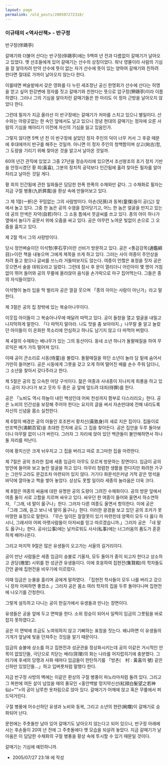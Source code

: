 ```yaml
---
layout: page
permalink: /old_posts/200507272318/
---
```


### 이규태의 &lt;역사산책&gt; - 반구정

반구정(伴鷗亭)
 

   갈매기와 더불어 산다는 반구정(伴鷗亭)에는 5백여 년 전과 다름없이 갈매기가 날아오고 있었다. 옛 선조들에게 있어 갈매기는 산수의 상징이었다. 워낙 영물이라 사람의 기심을 잘 알아차려 만약 산수에 뜻이 없는 자가 산수에 뜻이 있는 양하여 갈매기와 친하려 한다면 절대로 가까이 날아오지 않는다 한다.

   이를테면 벼슬밭에서 갖은 영화를 다 누린 세조정난 공신 한명회가 산수에 산다는 허명을 얻고 싶어 한강변에 정자를 짓고 갈매기와 친한다는 뜻으로 압구정(狎鷗亭)이라 이름하였다. 그러나 그의 기심을 알아차린 갈매기들은 한 마리도 이 정자 근방을 날아오지 않았다 한다.

   그런데 필자가 지금 올라선 이 반구정에는 갈매기가 처마를 스치고 있으니 별일이다. 산수와는 아랑곳없는 한 속인 앞에서도 날고 있으니 정녕 현대의 갈매기는 정자에 오른 사람의 기심을 헤아리기 이전에 자신의 기심을 잃고 있음인가.

   그렇지 않다면 5백 년 전 이 반구정에 살았던 정자 주인의 덕이 너무 커서 그 후광 때문에 후대에까지 반구를 해주는 것일까. 아니면 이 정자 주인의 청백함이며 상고(尙古)함, 그 도량을 기리기 위해 찾아온 것을 알고서 날아온 것일까.

   60여 년간 관직에 있었고 그중 27년을 정승자리에 있으면서 조선왕조의 초기 정치 기반을 안정시켰던 황 희(黃喜), 그분의 정치적 공덕보다 인간됨에 홀려 찾아든 필자를 알아차리고 날아든 것일 게다.

   황 희의 인간됨에 관한 일화들은 담담한 한폭 한폭의 수채와만 같다. 그 수채화로 필자는 지금 구절 병풍(九折屛風)을 환상 속에 만들어보고 있다.

   그 제 1절(一折)은 꾸밈없는 그의 사람방이다. 아손(兒孫)과 동복(童僕)들이 공(公) 앞에서 놀고 있다. 그중 한 놈은 공의 수염을 잡아당기고, 어느 한 놈은 얼굴을 만지고 있는데 공의 안색은 자약(自若)하다. 그 소동 틈에서 붓글씨를 쓰고 있다. 종의 아이 하나가 옆에서 놀다가 공문서 위에 오줌을 싸고 있다. 공은 아무런 노여운 빛없이 손으로 그 오줌을 훔치고 있다.

   제 2절 역시 그의 사랑방이다.

   당시 정언벼슬이던 이석형(李石亨)이란 선비가 방문하고 있다. 공은 <통감강목(通鑑綱目)>이란 책을 내놓으며 그에게 제목을 쓰게 하고 있다. 그러는 사이 여종이 주안상을 차려 들고 왔으나 글씨를 쓰느라 거들떠보지도 않는다. 여종이 언짢은 표정을 짓자 공은 웃으면서 술을 데워오라고 일렀다. 그런데 잠시 후 문이 열리더니 어린아이 몇 명이 거침없이 뛰어 들어와 공의 무릎에 올라앉아 음식을 손가락으로 마구 집어먹는다. 그들은 종의 자식들이었다.

   이석형이 놀라 입을 딱 벌리자 공은 껄걸 웃으며 「종의 아이는 사람이 아닌가」라고 말한다.

   제 3절은 공의 집 창밖에 있는 복숭아나무이다.

   이웃집 아이들이 그 복숭아나무에 매달려 따먹고 있다. 공이 들창을 열고 얼굴을 내밀고 나지막하게 말한다. 「다 따먹지 말아라. 나도 맛을 좀 보아야지.」나무랄 줄 알고 놀랐던 아이들이 이 온화한 목소리에 안심하고 하나도 남기지 않고 다 따먹어 버렸다.

   제 4절의 수채화는 배나무가 있는 그의 동산이다. 동네 소년 하나가 돌팔매질을 하여 무르익은 배가 가득 떨어져 있다.

   이때 공이 큰소리로 시동(侍童)을 불렀다. 돌팔매질을 하던 소년이 놀라 담 밑에 숨어서 가만히 들어본다. 공은 시동에게 그릇을 갖고 오게 하여 떨어진 배를 손수 주워 담더니, 그 소년을 찾아서 갖다주라고 한다.

   제 5절은 공의 집 으슥한 마당 구석이다. 젊은 여종과 사내종이 지나치게 희롱을 하고 있다. 공이 지나다가 보고 웃자 두 종은 공 앞에 엎드려 대죄(待罪)를 한다.

   공은 「노비도 역시 하늘이 내린 백성인데 어찌 천성까지 함부로 다스리리오」한다. 공은 노비의 인간성을 보장해 주어야 한다는 요지의 글을 써서 자손만대에 전해 내리도록 자신의 신념을 몸소 실천한다.

   제 6절의 배경은 공의 아들인 호조판서 황치신(黃致身)의 새로 지은 집이다. 집들이로 만조백관(滿朝百官)을 초대한 잔치에 공도 그 집을 찾아든다. 공은 집안을 두루 돌아보더니 아무말 없이 나가 버린다. 그러자 그 자리에 앉아 있던 백관들이 불안해하면서 하나 둘 자리를 떠난다.

   이에 황치신은 크게 뉘우치고 그 집을 버리고 따로 조그마한 집을 마련한다.

   제 7절은 공의 초라한 집에 세종 임금이 아무도 모르게 방문하는 장면이다. 임금이 공의 방안에 들어와 보고 놀란 얼굴을 하고 있다. 아무리 청렴한 생활을 한다지만 화려한 가구는 그만두고라도 문갑조차 마련되어 있지 않다. 거기다 화문석은커녕 거적 같은 멍석을 바닥에 깔아놓고 책을 쌓아 놓았다. 상상도 못할 일이라 세종의 놀라움은 더욱 크다.

   제 8절은 여종의 싸움에 대한 유명한 공의 도량이 그려진 수채화이다. 공의 방문 앞에서 여종 둘이 서로 고함을 지르며 싸우고 있다. 싸우던 한 여종이 들어와 울면서 하소연하자, 「그래, 네 말이 옳구나」한다. 그러자 다른 여종도 울면서 항의한다. 이에 공은 「그래 그래, 듣고 보니 네 말이 옳구나」한다. 이러한 광경을 보고 있던 공의 조카가 못마땅한 표정으로 말한다. 「무슨 일이든 잘잘못이 있기 마련힌데 양쪽이 모두 다 옳다 하시니, 그래서야 어찌 아랫사람들이 아저씨를 믿고 따르겠습니까.」그러자 공은 「네 말도 옳구나」한다. 공사(公事)에는 날카로워도 사사(私事)에는 너그러움의 품도가 훈훈하게 배어나온다.

   그리고 마지막 9절은 많은 유생들이 오고가는 서울의 길거리이다.

   공이 만난 사람들은 세종 임금이 숭불로 기울자, 모두 돌아가 중이 되고자 한다고 상소하고 권당(捲堂) 시위를 한 성균관 유생들이다. 이에 호응하여 집현전(集賢殿)의 학자들도 간언 끝에 집현전을 비우기에 이르렀다.

   이때 임금은 눈물을 흘리며 공에게 말하였다. 「집현전 학사들이 모두 나를 버리고 갔으니 장차 어찌하면 좋겠소.」그러자 공은 몸소 여러 학자의 집을 두루 돌아다니며 집현전에 나오기를 간청한다.

   그렇게 설득하고 다니는 공이 한길가에서 유생들과 만나는 장면이다.

   유생들은 공을 앞에 두고 면박을 한다. 소위 정승이 되어서 일찍이 임금의 그릇됨을 바로잡지 못하였다고.

   공은 이 면박에 조금도 노여워하지 않고 기뻐하는 표정을 짓는다. 왜냐하면 이 유생들의 기개가 앞날에 빛을 던져주는 것임을 알기 때문이다.

   임금의 숭불에 상소를 하고 집현전과 성균관을 정상화시키는데 공의 이같은 거시적인 안목이 없었던들, 극단으로 치닫는 배리(背理)의 화는 나라를 어지럽히기에 충분했다. 그러기에 후세의 당쟁과 사화 때마다 임금들이 한탄하기를 「방촌(　村 : 黃喜의 號) 같은 신하만 있었던들...」하고 입버릇처럼 말했다 한다.

   지금 반구정 사방의 벽에는 이같은 환상의 구절 병풍이 파노라마처럼 둘려 있다. 그리고 그 복판에 여든 살이 넘었을 때의 풍모인 <홍안백발 망지약신선(紅顔白髮望之若神仙)="">의 공이 남루한 옷차림으로 앉아 있다. 갈매기가 어깨에 앉고 혹은 무릎에서 퍼드덕거린다.

   구절 병풍에 어수선하던 유생과 노비와 동복, 그리고 소년의 현란(絢爛)이 갈매기로 승화되어 난다.

   문헌에는 주춧돌만 남아 있어 갈매기도 날아오지 않는다고 되어 있으나, 반구정 아래에 사는 후손들이 20여 년 전에 그 주춧돌에다 옛 모습을 되살려 놓았다. 지금 갈매기가 날아옴은 이 담담한 수채화의 구절 병풍을 황상 속에 투시할 수 있기 때문일 것이다.

   갈매기는 기심에 예민하니까.






- 2005/07/27 23:18 에 작성